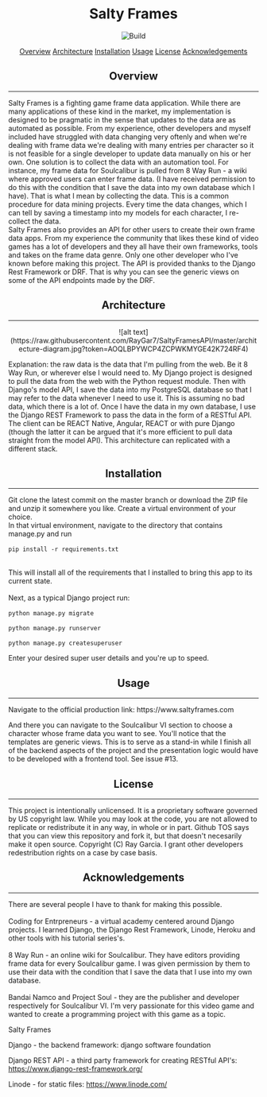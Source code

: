 <h1 align="center">Salty Frames</h1>
<p align="center">
    <img src="https://img.shields.io/github/issues/RayGar7/SaltyFramesAPI" alt="Build">
</p
>
<p align="center">
    <a href="#overview">Overview</a>
    <a href="#architecture">Architecture</a>
    <a href="#installation">Installation</a>
    <a href="#usage">Usage</a>
    <a href="#license">License</a>
    <a href="#acknowledgements">Acknowledgements</a>
</p>

<h2 align="center">Overview</h2>
<hr>
<p>Salty Frames is a fighting game frame data application. While there are many applications of these kind in the market, my implementation is designed to be pragmatic in the sense that updates to the data are as automated as possible. From my experience, other developers and myself included have struggled with data changing very oftenly and when we're dealing with frame data we're dealing with many entries per character so it is not feasible for a single developer to update data manually on his or her own. One solution is to collect the data with an automation tool. For instance, my frame data for Soulcalibur is pulled from 8 Way Run - a wiki where approved users can enter frame data. (I have received permission to do this with the condition that I save the data into my own database which I have). That is what I mean by collecting the data. This is a common procedure for data mining projects. Every time the data changes, which I can tell by saving a timestamp into my models for each character, I re-collect the data. <br> Salty Frames also provides an API for other users to create their own frame data apps. From my experience the community that likes these kind of video games has a lot of developers and they all have their own frameworks, tools and takes on the frame data genre. Only one other developer who I've known before making this project. The API is provided thanks to the Django Rest Framework or DRF. That is why you can see the generic views on some of the API endpoints made by the DRF.
</p>

<h2 align="center">Architecture</h2>
<hr>
<p align="center">
![alt text](https://raw.githubusercontent.com/RayGar7/SaltyFramesAPI/master/architecture-diagram.jpg?token=AOQLBPYWCP4ZCPWKMYGE42K724RF4)
</p>
<p>Explanation: the raw data is the data that I'm pulling from the web. Be it 8 Way Run, or wherever else I would need to. My Django project is designed to pull the data from the web with the Python request module. Then with Django's model API, I save the data into my PostgreSQL database so that I may refer to the data whenever I need to use it. This is assuming no bad data, which there is a lot of. Once I have the data in my own database, I use the Django REST Framework to pass the data in the form of a RESTful API. The client can be REACT Native, Angular, REACT or with pure Django (though the latter it can be argued that it's more efficient to pull data straight from the model API). This architecture can replicated with a different stack.

<h2 align="center">Installation</h2>
<hr>
Git clone the latest commit on the master branch or download the ZIP file and unzip it somewhere you like. Create a virtual environment of your choice. <br>In that virtual environment, navigate to the directory that contains manage.py and run

```
pip install -r requirements.txt
```

<br>This will install all of the requirements that I installed to bring this app to its current state. <br><br>Next, as a typical Django project run:

```
python manage.py migrate
```

```
python manage.py runserver
```

```
python manage.py createsuperuser
```

Enter your desired super user details and you're up to speed.

<h2 align="center">Usage</h2>
<hr>
Navigate to the official production link:
https://www.saltyframes.com

And there you can navigate to the Soulcalibur VI section to choose a character whose frame data you want to see. You'll notice that the templates are generic views. This is to serve as a stand-in while I finish all of the backend aspects of the project and the presentation logic would have to be developed with a frontend tool. See issue #13.


<h2 align="center">License</h2>
<hr>
<p>
This project is intentionally unlicensed. It is a proprietary software governed by US copyright law. While you may look at the code, you are not allowed to replicate or redistribute it in any way, in whole or in part. Github TOS says that you can view this repository and fork it, but that doesn't necesarily make it open source. Copyright (C) Ray Garcia. I grant other developers redestribution rights on a case by case basis.
</p>

<h2 align="center">Acknowledgements</h2>
<hr>
<p>There are several people I have to thank for making this possible.<br><br>Coding for Entrpreneurs - a virtual academy centered around Django projects. I learned Django, the Django Rest Framework, Linode, Heroku and other tools with his tutorial series's.<br><br>8 Way Run - an online wiki for Soulcalibur. They have editors providing frame data for every Soulcalibur game. I was given permission by them to use their data with the condition that I save the data that I use into my own database. <br><br>Bandai Namco and Project Soul - they are the publisher and developer respectively for Soulcalibur VI. I'm very passionate for this video game and wanted to create a programming project with this game as a topic.</p>

Salty Frames


Django - the backend framework:
django software foundation


Django REST API - a third party framework for creating RESTful API's:
https://www.django-rest-framework.org/


Linode - for static files:
https://www.linode.com/
